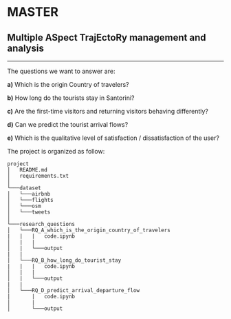# MASTER
## Multiple ASpect TrajEctoRy management and analysis

------------------------------------------------------
The questions we want to answer are:

**a)** Which is the origin Country of travelers? 

**b)** How long do the tourists stay in Santorini? 

**c)** Are the first-time visitors and returning visitors behaving differently?

**d)** Can we predict the tourist arrival flows? 

**e)** Which is the qualitative level of satisfaction / dissatisfaction of the user?

The project is organized as follow:

```
project
│   README.md
│   requirements.txt    
│
└───dataset
│   └───airbnb
│   └───flights
│   └───osm
│   └───tweets
│   
└───research_questions
│   └───RQ_A_which_is_the_origin_country_of_travelers
|   |   |   code.ipynb
│   |   |   
│   |   └───output
|   |
│   └───RQ_B_how_long_do_tourist_stay
|   |   |   code.ipynb
│   |   |   
│   |   └───output
|   |
│   └───RQ_D_predict_arrival_departure_flow
|       |   code.ipynb
│       |   
│       └───output

```

